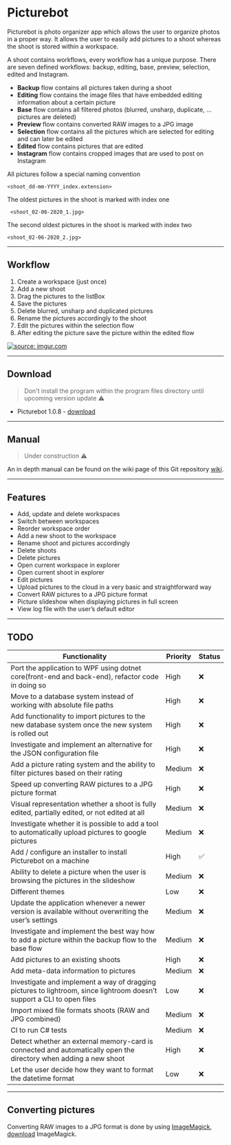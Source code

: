 # Picturebot

Picturebot is photo organizer app which allows the user to organize photos in a proper way. It allows the user to easily add pictures to a shoot whereas the shoot is stored within a workspace.

A shoot contains workflows, every workflow has a unique purpose. There are seven defined workflows: backup, editing, base, preview, selection, edited and Instagram.

* **Backup** flow contains all pictures taken during a shoot
* **Editing** flow contains the image files that have embedded editing information about a certain picture
* **Base** flow contains all filtered photos (blurred, unsharp, duplicate, … pictures are deleted)
* **Preview** flow contains converted RAW images to a JPG image
* **Selection** flow contains all the pictures which are selected for editing and can later be edited
* **Edited** flow contains pictures that are edited
* **Instagram** flow contains cropped images that are used to post on Instagram

All pictures follow a special naming convention

    <shoot_dd-mm-YYYY_index.extension>

The oldest pictures in the shoot is marked with index one

     <shoot_02-06-2020_1.jpg>
The second oldest pictures in the shoot is marked with index two

    <shoot_02-06-2020_2.jpg>

----
## Workflow

1. Create a workspace (just once)
2. Add a new shoot
3. Drag the pictures to the listBox
4. Save the pictures
5. Delete blurred, unsharp and duplicated pictures
6. Rename the pictures accordingly to the shoot
7. Edit the pictures within the selection flow
8. After editing the picture save the picture within the edited flow

<a href="https://imgur.com/A1pWAMZ"><img src="https://i.imgur.com/A1pWAMZ.gif" title="source: imgur.com" /></a>

----
## Download
> Don't install the program within the program files directory until upcoming version update :warning:

* Picturebot 1.0.8 - [download](https://www.dropbox.com/s/uvvahovbfz9u03g/Setup_Picturebot_V1.0.8.msi?dl=0)

----
## Manual

> Under construction :warning:

An in depth manual can be found on the wiki page of this Git repository [wiki](https://github.com/Tomekske/PicturebotGUI/wiki).

----
## Features

* Add, update and delete workspaces
* Switch between workspaces
* Reorder workspace order
* Add a new shoot to the workspace
* Rename shoot and pictures accordingly 
* Delete shoots
* Delete pictures
* Open current workspace in explorer
* Open current shoot in explorer
* Edit pictures
* Upload pictures to the cloud in a very basic and straightforward way
* Convert RAW pictures to a JPG picture format
* Picture slideshow when displaying pictures in full screen
* View log file with the user’s default editor

----
## TODO

| Functionality	| Priority	| Status	|
| ------- | ----------------------------- | --------------- |
| Port the application to WPF using dotnet core(front-end and back-end), refactor code in doing so                          | High      | :x: |
| Move to a database system instead of working with absolute file paths                                                     | High      | :x: |
| Add functionality to import pictures to the new database system once the new system is rolled out                         | High      | :x: |
| Investigate and implement an alternative for the JSON configuration file                                                  | High      | :x: |
| Add a picture rating system and the ability to filter pictures based on their rating                                      | Medium    | :x: |
| Speed up converting RAW pictures to a JPG picture format                                                                  | High      | :x: |
| Visual representation whether a shoot is fully edited, partially edited, or not edited at all                             | Medium	| :x: |
| Investigate whether it is possible to add a tool to automatically upload pictures to google pictures                      | Medium	| :x: |
| Add / configure an installer to install Picturebot on a machine                                                           | High      | :white_check_mark: |
| Ability to delete a picture when the user is browsing the pictures in the slideshow                                       | Medium	| :x: |
| Different themes                                                                                                          | Low       | :x: |
| Update the application whenever a newer version is available without overwriting the user’s settings                      | Medium	| :x: |
| Investigate and implement the best way how to add a picture within the backup flow to the base flow                       | Medium	| :x: |
| Add pictures to an existing shoots                                                                                        | High	| :x: |
| Add meta-data information to pictures                                                                                     | Medium	| :x: |
| Investigate and implement a way of dragging pictures to lightroom, since lightroom doesn’t support a CLI to open files    | Low	| :x: |
| Import mixed file formats shoots (RAW and JPG combined)                                                                   | Medium	| :x: |
| CI to run C# tests                                                                                                        | Medium	| :x: |
| Detect whether an external memory-card is connected and automatically open the directory when adding a new shoot          | High	| :x: |
| Let the user decide how they want to format the datetime format                                                           | Low	| :x: |


----
## Converting pictures

Converting RAW images to a JPG format is done by using [ImageMagick](https://imagemagick.org/), [download](https://imagemagick.org/script/download.php) ImageMagick.
